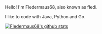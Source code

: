 Hello! I'm Fledermaus68, also known as fledi.

I like to code with Java, Python and Go. 

[![Fledermaus68's github stats](https://github-readme-stats.vercel.app/api?username=fledermaus68)](https://github.com/fledermaus68/Fledermaus68)
